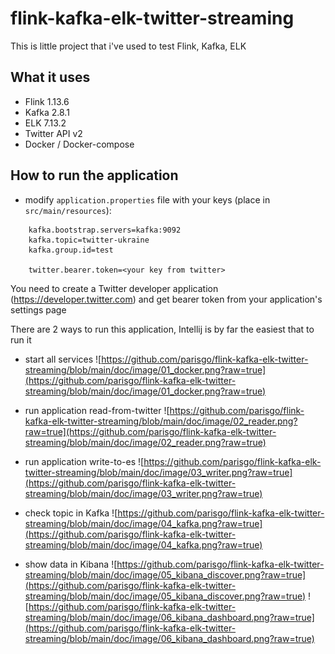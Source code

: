 # flink-kafka-elk-twitter-streaming
This is little project that i've used to test Flink, Kafka, ELK

## What it uses
- Flink 1.13.6
- Kafka 2.8.1
- ELK   7.13.2
- Twitter API v2
- Docker / Docker-compose

## How to run the application

- modify `application.properties` file with your keys (place in `src/main/resources`):
```properties
    kafka.bootstrap.servers=kafka:9092
    kafka.topic=twitter-ukraine
    kafka.group.id=test
    
    twitter.bearer.token=<your key from twitter>
```
You need to create a Twitter developer application (https://developer.twitter.com) and get bearer token from your application's settings page

There are 2 ways to run this application, Intellij is by far the easiest that to run it

- start all services
  ![https://github.com/parisgo/flink-kafka-elk-twitter-streaming/blob/main/doc/image/01_docker.png?raw=true](https://github.com/parisgo/flink-kafka-elk-twitter-streaming/blob/main/doc/image/01_docker.png?raw=true)

- run application read-from-twitter
  ![https://github.com/parisgo/flink-kafka-elk-twitter-streaming/blob/main/doc/image/02_reader.png?raw=true](https://github.com/parisgo/flink-kafka-elk-twitter-streaming/blob/main/doc/image/02_reader.png?raw=true)

- run application write-to-es 
 ![https://github.com/parisgo/flink-kafka-elk-twitter-streaming/blob/main/doc/image/03_writer.png?raw=true](https://github.com/parisgo/flink-kafka-elk-twitter-streaming/blob/main/doc/image/03_writer.png?raw=true)

- check topic in Kafka
 ![https://github.com/parisgo/flink-kafka-elk-twitter-streaming/blob/main/doc/image/04_kafka.png?raw=true](https://github.com/parisgo/flink-kafka-elk-twitter-streaming/blob/main/doc/image/04_kafka.png?raw=true)

- show data in Kibana
  ![https://github.com/parisgo/flink-kafka-elk-twitter-streaming/blob/main/doc/image/05_kibana_discover.png?raw=true](https://github.com/parisgo/flink-kafka-elk-twitter-streaming/blob/main/doc/image/05_kibana_discover.png?raw=true)
  ![https://github.com/parisgo/flink-kafka-elk-twitter-streaming/blob/main/doc/image/06_kibana_dashboard.png?raw=true](https://github.com/parisgo/flink-kafka-elk-twitter-streaming/blob/main/doc/image/06_kibana_dashboard.png?raw=true)


